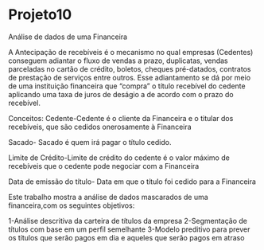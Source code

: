 # Projeto10
Análise de dados de uma Financeira

A Antecipação de recebíveis é o mecanismo no qual empresas (Cedentes) conseguem adiantar
o fluxo de vendas a prazo, duplicatas, vendas parceladas no cartão de crédito, boletos,
cheques pré-datados, contratos de prestação de serviços entre outros. Esse adiantamento se
dá por meio de uma instituição financeira que “compra” o título recebível do cedente aplicando uma
taxa de juros de deságio a de acordo com o prazo do recebível.

Conceitos:
Cedente-Cedente é o cliente da Financeira e o titular dos recebíveis, que são cedidos onerosamente à
Financeira

Sacado- Sacado é quem irá pagar o título cedido.

Limite de Crédito-Limite de crédito do cedente é o valor máximo de recebíveis que o cedente pode negociar com a
Financeira

Data de emissão do título- Data em que o título foi cedido para a Financeira

Este trabalho mostra a análise de dados mascarados de uma financeira,com os seguintes objetivos:

1-Análise descritiva da carteira de títulos da empresa
2-Segmentação de títulos com base em um perfil semelhante
3-Modelo preditivo para prever os títulos que serão pagos em dia e aqueles que serão pagos em atraso
